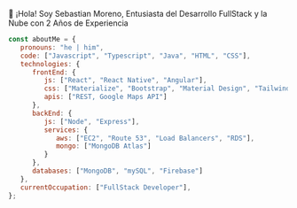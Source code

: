 👋 ¡Hola! Soy Sebastian Moreno, Entusiasta del Desarrollo FullStack y la Nube con 2 Años de Experiencia

```javascript
const aboutMe = {
   pronouns: "he | him",
   code: ["Javascript", "Typescript", "Java", "HTML", "CSS"],
   technologies: {
      frontEnd: {
         js: ["React", "React Native", "Angular"],
         css: ["Materialize", "Bootstrap", "Material Design", "Tailwind"],
         apis: ["REST, Google Maps API"]
      },
      backEnd: {
         js: ["Node", "Express"],
         services: {
            aws: ["EC2", "Route 53", "Load Balancers", "RDS"],
            mongo: ["MongoDB Atlas"]
         }
      },
      databases: ["MongoDB", "mySQL", "Firebase"]
   },
   currentOccupation: ["FullStack Developer"],
};
```

